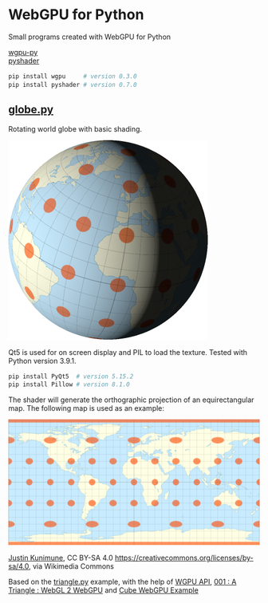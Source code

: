 # WebGPU for Python

Small programs created with WebGPU for Python

[wgpu-py](https://github.com/pygfx/wgpu-py)<br>
[pyshader](https://github.com/pygfx/pyshader)

```bash
pip install wgpu     # version 0.3.0
pip install pyshader # version 0.7.0
```

## [globe.py](globe.py)

Rotating world globe with basic shading.

![Globe Example](globe.png)

Qt5 is used for on screen display and PIL to load the texture.
Tested with Python version 3.9.1.
```bash
pip install PyQt5  # version 5.15.2
pip install Pillow # version 8.1.0
```

The shader will generate the orthographic projection of an equirectangular map.
The following map is used as an example:

[![World Map Example](WorldTest.png)](https://upload.wikimedia.org/wikipedia/commons/1/17/Plate_Carrée_with_Tissot%27s_Indicatrices_of_Distortion.svg)

[Justin Kunimune](https://github.com/jkunimune15/Map-Projections),
CC BY-SA 4.0 <https://creativecommons.org/licenses/by-sa/4.0>,
via Wikimedia Commons

Based on the
[triangle.py](https://github.com/pygfx/wgpu-py/blob/master/examples/triangle.py)
example, with the help of
[WGPU API](https://wgpu-py.readthedocs.io/en/stable/reference_wgpu.html),
[001 : A Triangle : WebGL 2 WebGPU](https://www.youtube.com/watch?v=nLe4QMieQYs)
and
[Cube WebGPU Example](https://github.com/tsherif/webgpu-examples/blob/gh-pages/cube-texture-lighting.html)